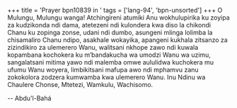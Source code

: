 +++
title = 'Prayer bpn10839 in '
tags = ['lang-94', 'bpn-unsorted']
+++
O Mulungu, Mulungu wanga! Atchingireni atumiki Anu wokhulupirika ku zoyipa za kudzikonda ndi dama, atetezeni ndi kulondera kwa diso la chikondi Chanu ku zopinga zonse, udani ndi dumbo, asungeni mlinga lolimba la chisamaliro Chanu ndipo, asakhale wokayika, apangeni kukhala zitsanzo za zizindikiro za ulemerero Wanu, walitsani nkhope zawo ndi kuwala kopambana kochokera ku m’bandakucha wa umodzi Wanu wa uzimu, sangalatsani mitima yawo ndi malemba omwe aululidwa kuchokera mu ufumu Wanu woyera, limbikitsani mafupa awo ndi mphamvu zanu zokokolora zodzera kumwamba kwa ulemerero Wanu.  Inu Ndinu wa Chaulere Chonse, Mtetezi, Wamkulu, Wachisomo.

-- Abdu'l-Bahá
